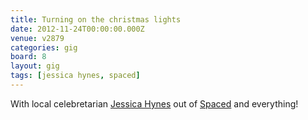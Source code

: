 ```yaml
---
title: Turning on the christmas lights
date: 2012-11-24T00:00:00.000Z
venue: v2879
categories: gig
board: 8
layout: gig
tags: [jessica hynes, spaced]
---
```

With local celebretarian <a href="/wiki/jessica+hynes">Jessica Hynes</a> out of <a href="/wiki/spaced">Spaced</a> and everything!